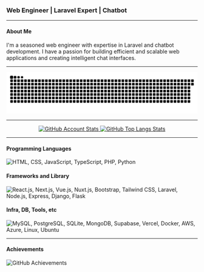 ### Web Engineer | Laravel Expert | Chatbot

---

#### About Me
I'm a seasoned web engineer with expertise in Laravel and chatbot development. I have a passion for building efficient and scalable web applications and creating intelligent chat interfaces.

---

<div align="center">
  <img src="https://raw.githubusercontent.com/ryoppippi/ryoppippi/output/github-contribution-grid-snake.svg" />
</div>

---

<p align="center">
   <a href="#">
   <img 
      src="https://github-readme-stats.vercel.app/api?username=sgsringo&show_icons=true&border_color=30363d&bg_color=0d1117&text_color=eef2ff&title_color=818cf8&count_private=true&border_radius=4" 
      alt="GitHub Account Stats"
      height="160"
      />
   </a>
   <a href="#">
   <img 
      src="https://github-readme-stats.vercel.app/api/top-langs/?username=sgsringo&layout=compact&border_color=30363d&bg_color=0d1117&text_color=eef2ff&title_color=818cf8&border_radius=4"
      alt="GitHub Top Langs Stats"
      height="160"
      />
   </a>
</p>

---

#### Programming Languages
![HTML, CSS, JavaScript, TypeScript, PHP, Python](https://skillicons.dev/icons?i=html,css,javascript,typescript,php,python)

#### Frameworks and Library
![React.js, Next.js, Vue.js, Nuxt.js, Bootstrap, Tailwind CSS, Laravel, Node.js, Express, Django, Flask](https://skillicons.dev/icons?i=react,next,vue,nuxt,bootstrap,tailwind,laravel,nodejs,express,django,flask)

#### Infra, DB, Tools, etc
![MySQL, PostgreSQL, SQLite, MongoDB, Supabase, Vercel, Docker, AWS, Azure, Linux, Ubuntu](https://skillicons.dev/icons?i=mysql,postgresql,sqlite,mongodb,supabase,vercel,docker,aws,azure,linux,ubuntu)

---

#### Achievements

![GitHub Achievements](https://github-profile-trophy.vercel.app/?username=sgsringo&theme=radical)
